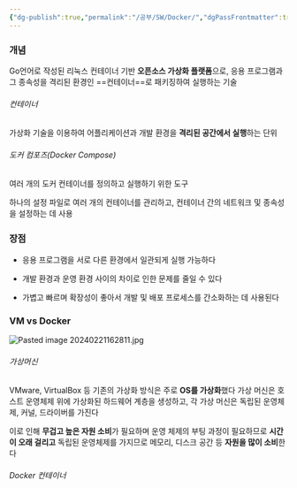 ```yaml
---
{"dg-publish":true,"permalink":"/공부/SW/Docker/","dgPassFrontmatter":true}
---
```


### 개념
Go언어로 작성된 리눅스 컨테이너 기반 **오픈소스 가상화 플랫폼**으로, 응용 프로그램과 그 종속성을 격리된 환경인 ==컨테이너==로 패키징하여 실행하는 기술

###### 컨테이너
가상화 기술을 이용하여 어플리케이션과 개발 환경을 **격리된 공간에서 실행**하는 단위

###### 도커 컴포즈(Docker Compose)
여러 개의 도커 컨테이너를 정의하고 실행하기 위한 도구

하나의 설정 파일로 여러 개의 컨테이너를 관리하고, 컨테이너 간의 네트워크 및 종속성을 설정하는 데 사용
### 장점
- 응용 프로그램을 서로 다른 환경에서 일관되게 실행 가능하다

- 개발 환경과 운영 환경 사이의 차이로 인한 문제를 줄일 수 있다

- 가볍고 빠르며 확장성이 좋아서 개발 및 배포 프로세스를 간소화하는 데 사용된다

### VM vs Docker

![Pasted image 20240221162811.jpg](/img/user/%EC%B2%A8%EB%B6%80%ED%8C%8C%EC%9D%BC/Pasted%20image%2020240221162811.jpg)

###### 가상머신
VMware, VirtualBox 등 기존의 가상화 방식은 주로 **OS를 가상화**했다
가상 머신은 호스트 운영체제 위에 가상화된 하드웨어 계층을 생성하고, 각 가상 머신은 독립된 운영체제, 커널, 드라이버를 가진다

이로 인해 **무겁고 높은 자원 소비**가 필요하며 운영 체제의 부팅 과정이 필요하므로 **시간이 오래 걸리고** 독립된 운영체제를 가지므로 메모리, 디스크 공간 등 **자원을 많이 소비**한다

###### Docker 컨테이너
